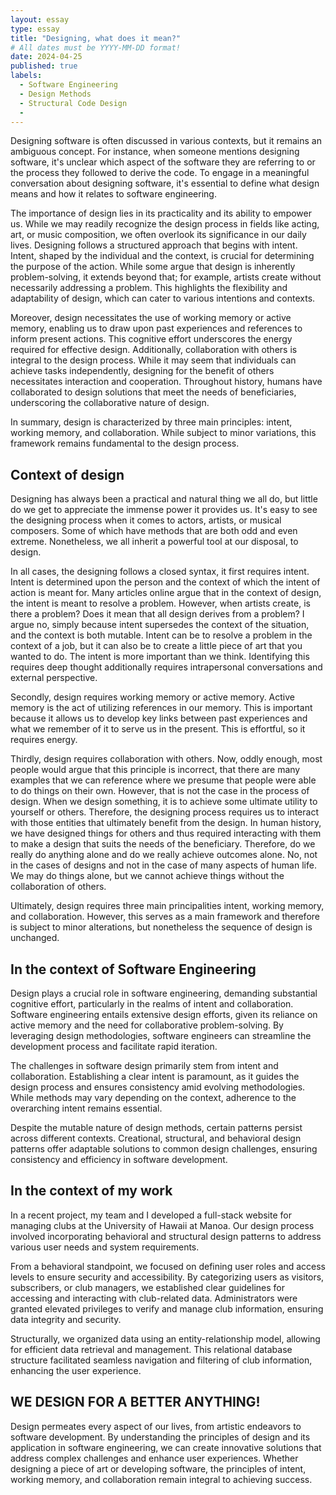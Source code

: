 ```yaml
---
layout: essay
type: essay
title: "Designing, what does it mean?"
# All dates must be YYYY-MM-DD format!
date: 2024-04-25
published: true
labels:
  - Software Engineering
  - Design Methods
  - Structural Code Design
  - 
---
```


Designing software is often discussed in various contexts, but it remains an ambiguous concept. For instance, when someone mentions designing software, it's unclear which aspect of the software they are referring to or the process they followed to derive the code. To engage in a meaningful conversation about designing software, it's essential to define what design means and how it relates to software engineering.

The importance of design lies in its practicality and its ability to empower us. While we may readily recognize the design process in fields like acting, art, or music composition, we often overlook its significance in our daily lives. Designing follows a structured approach that begins with intent. Intent, shaped by the individual and the context, is crucial for determining the purpose of the action. While some argue that design is inherently problem-solving, it extends beyond that; for example, artists create without necessarily addressing a problem. This highlights the flexibility and adaptability of design, which can cater to various intentions and contexts.

Moreover, design necessitates the use of working memory or active memory, enabling us to draw upon past experiences and references to inform present actions. This cognitive effort underscores the energy required for effective design. Additionally, collaboration with others is integral to the design process. While it may seem that individuals can achieve tasks independently, designing for the benefit of others necessitates interaction and cooperation. Throughout history, humans have collaborated to design solutions that meet the needs of beneficiaries, underscoring the collaborative nature of design.

In summary, design is characterized by three main principles: intent, working memory, and collaboration. While subject to minor variations, this framework remains fundamental to the design process.

## Context of design

Designing has always been a practical and natural thing we all do, but little do we get to appreciate the immense power it provides us. It's easy to see the designing process when it comes to actors, artists, or musical composers. Some of which have methods that are both odd and even extreme. Nonetheless, we all inherit a powerful tool at our disposal, to design.

In all cases, the designing follows a closed syntax, it first requires intent. Intent is determined upon the person and the context of which the intent of action is meant for. Many articles online argue that in the context of design, the intent is meant to resolve a problem. However, when artists create, is there a problem? Does it mean that all design derives from a problem? I argue no, simply because intent supersedes the context of the situation, and the context is both mutable. Intent can be to resolve a problem in the context of a job, but it can also be to create a little piece of art that you wanted to do. The intent is more important than we think. Identifying this requires deep thought additionally requires intrapersonal conversations and external perspective.

Secondly, design requires working memory or active memory. Active memory is the act of utilizing references in our memory. This is important because it allows us to develop key links between past experiences and what we remember of it to serve us in the present. This is effortful, so it requires energy.

Thirdly, design requires collaboration with others. Now, oddly enough, most people would argue that this principle is incorrect, that there are many examples that we can reference where we presume that people were able to do things on their own. However, that is not the case in the process of design. When we design something, it is to achieve some ultimate utility to yourself or others. Therefore, the designing process requires us to interact with those entities that ultimately benefit from the design. In human history, we have designed things for others and thus required interacting with them to make a design that suits the needs of the beneficiary. Therefore, do we really do anything alone and do we really achieve outcomes alone. No, not in the cases of designs and not in the case of many aspects of human life. We may do things alone, but we cannot achieve things without the collaboration of others.

Ultimately, design requires three main principalities intent, working memory, and collaboration. However, this serves as a main framework and therefore is subject to minor alterations, but nonetheless the sequence of design is unchanged.

## In the context of Software Engineering

Design plays a crucial role in software engineering, demanding substantial cognitive effort, particularly in the realms of intent and collaboration. Software engineering entails extensive design efforts, given its reliance on active memory and the need for collaborative problem-solving. By leveraging design methodologies, software engineers can streamline the development process and facilitate rapid iteration.

The challenges in software design primarily stem from intent and collaboration. Establishing a clear intent is paramount, as it guides the design process and ensures consistency amid evolving methodologies. While methods may vary depending on the context, adherence to the overarching intent remains essential.

Despite the mutable nature of design methods, certain patterns persist across different contexts. Creational, structural, and behavioral design patterns offer adaptable solutions to common design challenges, ensuring consistency and efficiency in software development. 

## In the context of my work

In a recent project, my team and I developed a full-stack website for managing clubs at the University of Hawaii at Manoa. Our design process involved incorporating behavioral and structural design patterns to address various user needs and system requirements.

From a behavioral standpoint, we focused on defining user roles and access levels to ensure security and accessibility. By categorizing users as visitors, subscribers, or club managers, we established clear guidelines for accessing and interacting with club-related data. Administrators were granted elevated privileges to verify and manage club information, ensuring data integrity and security.

Structurally, we organized data using an entity-relationship model, allowing for efficient data retrieval and management. This relational database structure facilitated seamless navigation and filtering of club information, enhancing the user experience.

## WE DESIGN FOR A BETTER ANYTHING!
Design permeates every aspect of our lives, from artistic endeavors to software development. By understanding the principles of design and its application in software engineering, we can create innovative solutions that address complex challenges and enhance user experiences. Whether designing a piece of art or developing software, the principles of intent, working memory, and collaboration remain integral to achieving success.

